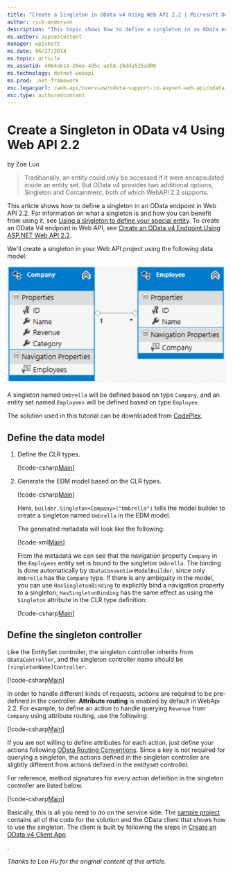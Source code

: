 ```yaml
---
title: "Create a Singleton in OData v4 Using Web API 2.2 | Microsoft Docs"
author: rick-anderson
description: "This topic shows how to define a singleton in an OData endpoint in Web API 2.2."
ms.author: aspnetcontent
manager: wpickett
ms.date: 06/27/2014
ms.topic: article
ms.assetid: 4064ab14-26ee-4d5c-ae58-1bdda525ad06
ms.technology: dotnet-webapi
ms.prod: .net-framework
msc.legacyurl: /web-api/overview/odata-support-in-aspnet-web-api/odata-v4/using-a-singleton-in-an-odata-endpoint-in-web-api-22
msc.type: authoredcontent
---
```

Create a Singleton in OData v4 Using Web API 2.2
====================
by Zoe Luo

> Traditionally, an entity could only be accessed if it were encapsulated inside an entity set. But OData v4 provides two additional options, Singleton and Containment, both of which WebAPI 2.2 supports.


This article shows how to define a singleton in an OData endpoint in Web API 2.2. For information on what a singleton is and how you can benefit from using it, see [Using a singleton to define your special entity](https://blogs.msdn.com/b/odatateam/archive/2014/03/05/use-singleton-to-define-your-special-entity.aspx). To create an OData V4 endpoint in Web API, see [Create an OData v4 Endpoint Using ASP.NET Web API 2.2](create-an-odata-v4-endpoint.md). 

We'll create a singleton in your Web API project using the following data model:

![Data Model](using-a-singleton-in-an-odata-endpoint-in-web-api-22/_static/image1.png)

A singleton named `Umbrella` will be defined based on type `Company`, and an entity set named `Employees` will be defined based on type `Employee`.

The solution used in this tutorial can be downloaded from [CodePlex](http://aspnet.codeplex.com/sourcecontrol/latest#Samples/WebApi/OData/v4/ODataSingletonSample/).

## Define the data model

1. Define the CLR types.

    [!code-csharp[Main](using-a-singleton-in-an-odata-endpoint-in-web-api-22/samples/sample1.cs)]
2. Generate the EDM model based on the CLR types.

    [!code-csharp[Main](using-a-singleton-in-an-odata-endpoint-in-web-api-22/samples/sample2.cs)]

    Here, `builder.Singleton<Company>("Umbrella")` tells the model builder to create a singleton named `Umbrella` in the EDM model.

    The generated metadata will look like the following:

    [!code-xml[Main](using-a-singleton-in-an-odata-endpoint-in-web-api-22/samples/sample3.xml)]

    From the metadata we can see that the navigation property `Company` in the `Employees` entity set is bound to the singleton `Umbrella`. The binding is done automatically by `ODataConventionModelBuilder`, since only `Umbrella` has the `Company` type. If there is any ambiguity in the model, you can use `HasSingletonBinding` to explicitly bind a navigation property to a singleton; `HasSingletonBinding` has the same effect as using the `Singleton` attribute in the CLR type definition:

    [!code-csharp[Main](using-a-singleton-in-an-odata-endpoint-in-web-api-22/samples/sample4.cs)]

## Define the singleton controller

Like the EntitySet controller, the singleton controller inherits from `ODataController`, and the singleton controller name should be `[singletonName]Controller`.

[!code-csharp[Main](using-a-singleton-in-an-odata-endpoint-in-web-api-22/samples/sample5.cs)]

In order to handle different kinds of requests, actions are required to be pre-defined in the controller. **Attribute routing** is enabled by default in WebApi 2.2. For example, to define an action to handle querying `Revenue` from `Company` using attribute routing, use the following:

[!code-csharp[Main](using-a-singleton-in-an-odata-endpoint-in-web-api-22/samples/sample6.cs)]

If you are not willing to define attributes for each action, just define your actions following [OData Routing Conventions](../odata-routing-conventions.md). Since a key is not required for querying a singleton, the actions defined in the singleton controller are slightly different from actions defined in the entityset controller.

For reference, method signatures for every action definition in the singleton controller are listed below.

[!code-csharp[Main](using-a-singleton-in-an-odata-endpoint-in-web-api-22/samples/sample7.cs)]

Basically, this is all you need to do on the service side. The [sample project](http://aspnet.codeplex.com/sourcecontrol/latest#Samples/WebApi/OData/v4/ODataSingletonSample/) contains all of the code for the solution and the OData client that shows how to use the singleton. The client is built by following the steps in [Create an OData v4 Client App](create-an-odata-v4-client-app.md).

. 

*Thanks to Leo Hu for the original content of this article.*